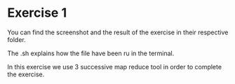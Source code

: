 # Exercise 1
You can find the screenshot and the result of the exercise in their respective folder. 

The .sh explains how the file have been ru in the terminal.

In this exercise we use 3 successive map reduce tool in order to complete the exercise. 
